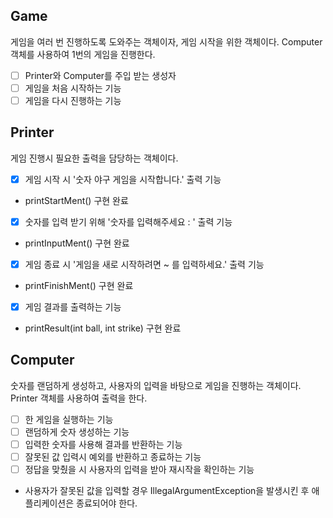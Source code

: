 ## Game
게임을 여러 번 진행하도록 도와주는 객체이자, 게임 시작을 위한 객체이다.
Computer 객체를 사용하여 1번의 게임을 진행한다.
- [ ] Printer와 Computer를 주입 받는 생성자
- [ ] 게임을 처음 시작하는 기능
- [ ] 게임을 다시 진행하는 기능

## Printer
게임 진행시 필요한 출력을 담당하는 객체이다.
- [x] 게임 시작 시 '숫자 야구 게임을 시작합니다.' 출력 기능
- printStartMent() 구현 완료


- [x] 숫자를 입력 받기 위해 '숫자를 입력해주세요 : ' 출력 기능
- printInputMent() 구현 완료


- [x] 게임 종료 시 '게임을 새로 시작하려면 ~ 를 입력하세요.' 출력 기능
- printFinishMent() 구현 완료


- [x] 게임 결과를 출력하는 기능
- printResult(int ball, int strike) 구현 완료

## Computer
숫자를 랜덤하게 생성하고, 사용자의 입력을 바탕으로 게임을 진행하는 객체이다.
Printer 객체를 사용하여 출력을 한다.
- [ ] 한 게임을 실행하는 기능
- [ ] 랜덤하게 숫자 생성하는 기능
- [ ] 입력한 숫자를 사용해 결과를 반환하는 기능
- [ ] 잘못된 값 입력시 예외를 반환하고 종료하는 기능
- [ ] 정답을 맞췄을 시 사용자의 입력을 받아 재시작을 확인하는 기능
* 사용자가 잘못된 값을 입력할 경우 IllegalArgumentException을 발생시킨 후 애플리케이션은 종료되어야 한다.
